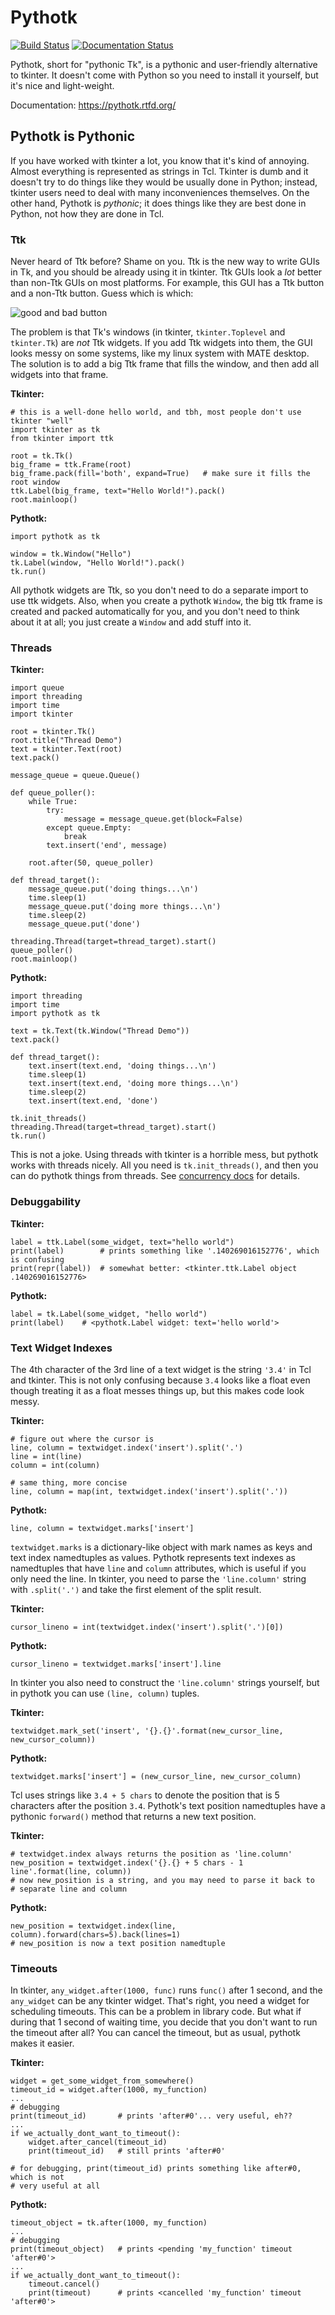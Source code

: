 # Pythotk

[![Build Status](https://travis-ci.org/Akuli/pythotk.svg?branch=master)](https://travis-ci.org/Akuli/pythotk)
[![Documentation Status](https://readthedocs.org/projects/pythotk/badge/?version=latest)](https://pythotk.readthedocs.io/en/latest/?badge=latest)

[comment]: # (the rtfd status link seems to always show "docs unknown", i have 0 idea why)
[comment]: # (that's why it's not shown here)

Pythotk, short for "pythonic Tk", is a pythonic and user-friendly alternative
to tkinter. It doesn't come with Python so you need to install it yourself, but
it's nice and light-weight.

Documentation: https://pythotk.rtfd.org/


## Pythotk is Pythonic

If you have worked with tkinter a lot, you know that it's kind of annoying.
Almost everything is represented as strings in Tcl. Tkinter is dumb and it
doesn't try to do things like they would be usually done in Python; instead,
tkinter users need to deal with many inconveniences themselves. On the other
hand, Pythotk is *pythonic*; it does things like they are best done in Python,
not how they are done in Tcl.


### Ttk

Never heard of Ttk before? Shame on you. Ttk is the new way to write GUIs in
Tk, and you should be already using it in tkinter. Ttk GUIs look a *lot* better
than non-Ttk GUIs on most platforms. For example, this GUI has a Ttk button and
a non-Ttk button. Guess which is which:

![good and bad button](tk-ttk.png)

The problem is that Tk's windows (in tkinter, `tkinter.Toplevel` and
`tkinter.Tk`) are *not* Ttk widgets. If you add Ttk widgets into them, the GUI
looks messy on some systems, like my linux system with MATE desktop. The
solution is to add a big Ttk frame that fills the window, and then add all
widgets into that frame.

**Tkinter:**

```python3
# this is a well-done hello world, and tbh, most people don't use tkinter "well"
import tkinter as tk
from tkinter import ttk

root = tk.Tk()
big_frame = ttk.Frame(root)
big_frame.pack(fill='both', expand=True)   # make sure it fills the root window
ttk.Label(big_frame, text="Hello World!").pack()
root.mainloop()
```

**Pythotk:**

```python3
import pythotk as tk

window = tk.Window("Hello")
tk.Label(window, "Hello World!").pack()
tk.run()
```

All pythotk widgets are Ttk, so you don't need to do a separate import to use
ttk widgets. Also, when you create a pythotk `Window`, the big ttk frame is
created and packed automatically for you, and you don't need to think about it
at all; you just create a `Window` and add stuff into it.


### Threads

**Tkinter:**

```python3
import queue
import threading
import time
import tkinter

root = tkinter.Tk()
root.title("Thread Demo")
text = tkinter.Text(root)
text.pack()

message_queue = queue.Queue()

def queue_poller():
    while True:
        try:
            message = message_queue.get(block=False)
        except queue.Empty:
            break
        text.insert('end', message)

    root.after(50, queue_poller)

def thread_target():
    message_queue.put('doing things...\n')
    time.sleep(1)
    message_queue.put('doing more things...\n')
    time.sleep(2)
    message_queue.put('done')

threading.Thread(target=thread_target).start()
queue_poller()
root.mainloop()
```

**Pythotk:**

```python3
import threading
import time
import pythotk as tk

text = tk.Text(tk.Window("Thread Demo"))
text.pack()

def thread_target():
    text.insert(text.end, 'doing things...\n')
    time.sleep(1)
    text.insert(text.end, 'doing more things...\n')
    time.sleep(2)
    text.insert(text.end, 'done')

tk.init_threads()
threading.Thread(target=thread_target).start()
tk.run()
```

This is not a joke. Using threads with tkinter is a horrible mess, but pythotk
works with threads nicely. All you need is `tk.init_threads()`, and then you
can do pythotk things from threads. See [concurrency docs] for details.

[concurrency docs]: https://pythotk.readthedocs.io/en/latest/concurrency.html


### Debuggability

**Tkinter:**

```python3
label = ttk.Label(some_widget, text="hello world")
print(label)        # prints something like '.140269016152776', which is confusing
print(repr(label))  # somewhat better: <tkinter.ttk.Label object .140269016152776>
```

**Pythotk:**

```python3
label = tk.Label(some_widget, "hello world")
print(label)    # <pythotk.Label widget: text='hello world'>
```


### Text Widget Indexes

The 4th character of the 3rd line of a text widget is the string `'3.4'` in
Tcl and tkinter. This is not only confusing because `3.4` looks like a float
even though treating it as a float messes things up, but this makes code look
messy.

**Tkinter:**

```python3
# figure out where the cursor is
line, column = textwidget.index('insert').split('.')
line = int(line)
column = int(column)

# same thing, more concise
line, column = map(int, textwidget.index('insert').split('.'))
```

**Pythotk:**

```python3
line, column = textwidget.marks['insert']
```

`textwidget.marks` is a dictionary-like object with mark names as keys and text
index namedtuples as values. Pythotk represents text indexes as namedtuples
that have `line` and `column` attributes, which is useful if you only need the
line. In tkinter, you need to parse the `'line.column'` string with
`.split('.')` and take the first element of the split result.

**Tkinter:**

```python3
cursor_lineno = int(textwidget.index('insert').split('.')[0])
```

**Pythotk:**

```python3
cursor_lineno = textwidget.marks['insert'].line
```

In tkinter you also need to construct the `'line.column'` strings yourself, but
in pythotk you can use `(line, column)` tuples.

**Tkinter:**

```python3
textwidget.mark_set('insert', '{}.{}'.format(new_cursor_line, new_cursor_column))
```

**Pythotk:**

```python3
textwidget.marks['insert'] = (new_cursor_line, new_cursor_column)
```

Tcl uses strings like `3.4 + 5 chars` to denote the position that is 5
characters after the position `3.4`. Pythotk's text position namedtuples have a
pythonic `forward()` method that returns a new text position.

**Tkinter:**

```python3
# textwidget.index always returns the position as 'line.column'
new_position = textwidget.index('{}.{} + 5 chars - 1 line'.format(line, column))
# now new_position is a string, and you may need to parse it back to
# separate line and column
```

**Pythotk:**

```python3
new_position = textwidget.index(line, column).forward(chars=5).back(lines=1)
# new_position is now a text position namedtuple
```


### Timeouts

In tkinter, `any_widget.after(1000, func)` runs `func()` after 1 second, and
the `any_widget` can be any tkinter widget. That's right, you need a widget for
scheduling timeouts. This can be a problem in library code. But what if during
that 1 second of waiting time, you decide that you don't want to run the
timeout after all? You can cancel the timeout, but as usual, pythotk makes it
easier.

**Tkinter:**

```python3
widget = get_some_widget_from_somewhere()
timeout_id = widget.after(1000, my_function)
...
# debugging
print(timeout_id)       # prints 'after#0'... very useful, eh??
...
if we_actually_dont_want_to_timeout():
    widget.after_cancel(timeout_id)
    print(timeout_id)   # still prints 'after#0'

# for debugging, print(timeout_id) prints something like after#0, which is not
# very useful at all
```

**Pythotk:**

```python3
timeout_object = tk.after(1000, my_function)
...
# debugging
print(timeout_object)   # prints <pending 'my_function' timeout 'after#0'>
...
if we_actually_dont_want_to_timeout():
    timeout.cancel()
    print(timeout)      # prints <cancelled 'my_function' timeout 'after#0'>
```
